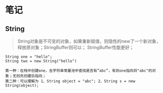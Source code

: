 
# 笔记
## String
> String对象是不可变的对象，如果重新赋值，则隐性的new了一个新对象，释放原对象；StringBuffer则可以；
> StringBuffer性能更好；
```
String one = "hello";
String two = new String("hello")

第一种：在栈中创建one，去字符串常量池中查找是否有“abc”，有则one指向将"abc"的对象；无则先创建后指向；
第二种：可以理解为 1、String object = "abc"; 2、String s = new String(object);

```

